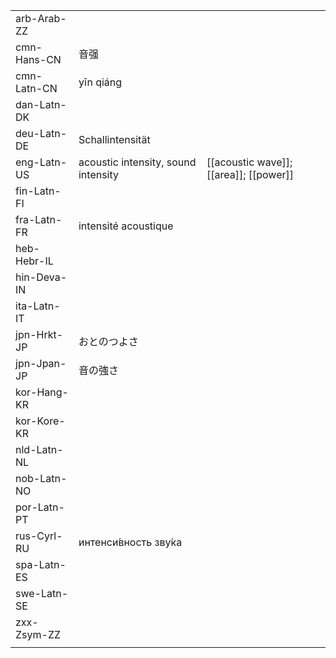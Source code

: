 | | | |
|-|-|-|
| arb-Arab-ZZ |  |  |
| cmn-Hans-CN | 音强 |  |
| cmn-Latn-CN | yīn qiáng |  |
| dan-Latn-DK |  |  |
| deu-Latn-DE | Schallintensität |  |
| eng-Latn-US | acoustic intensity, sound intensity | [[acoustic wave]]; [[area]]; [[power]] |
| fin-Latn-FI |  |  |
| fra-Latn-FR | intensité acoustique |  |
| heb-Hebr-IL |  |  |
| hin-Deva-IN |  |  |
| ita-Latn-IT |  |  |
| jpn-Hrkt-JP | おとのつよさ |  |
| jpn-Jpan-JP | 音の強さ |  |
| kor-Hang-KR |  |  |
| kor-Kore-KR |  |  |
| nld-Latn-NL |  |  |
| nob-Latn-NO |  |  |
| por-Latn-PT |  |  |
| rus-Cyrl-RU | интенси́вность зву́ка |  |
| spa-Latn-ES |  |  |
| swe-Latn-SE |  |  |
| zxx-Zsym-ZZ |  |  |
|  |  |  |